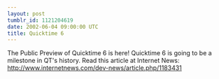 ```yaml
---
layout: post
tumblr_id: 1121204619  
date: 2002-06-04 09:00:00 UTC
title: Quicktime 6
---
```


The Public Preview of Quicktime 6 is here! Quicktime 6 is going to be a milestone in QT's history. Read this article at Internet News: http://www.internetnews.com/dev-news/article.php/1183431
